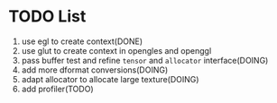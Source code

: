 # TODO List

1. use egl to create context(DONE)
2. use glut to create context in opengles and openggl
3. pass buffer test and refine `tensor` and `allocator` interface(DOING)
4. add more dformat conversions(DOING)
5. adapt allocator to allocate large texture(DOING)
6. add profiler(TODO)

